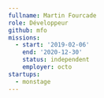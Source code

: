 ```yaml
---
fullname: Martin Fourcade
role: Développeur
github: mfo
missions:
  - start: '2019-02-06'
    end: '2020-12-30'
    status: independent
    employer: octo
startups:
  - monstage
---
```

